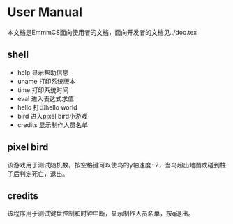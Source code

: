 # User Manual
本文档是EmmmCS面向使用者的文档，面向开发者的文档见../doc.tex

## shell
+ help 显示帮助信息
+ uname 打印系统版本
+ time 打印系统时间
+ eval 进入表达式求值
+ hello 打印hello world
+ bird 进入pixel bird小游戏
+ credits 显示制作人员名单

## pixel bird
该游戏用于测试随机数，按空格键可以使鸟的y轴速度+2，当鸟超出地图或碰到柱子后判定死亡，退出。

## credits
该程序用于测试键盘控制和时钟中断，显示制作人员名单，按q退出。